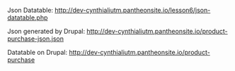 Json Datatable:
http://dev-cynthialiutm.pantheonsite.io/lesson6/json-datatable.php

Json generated by Drupal:
http://dev-cynthialiutm.pantheonsite.io/product-purchase-json.json

Datatable on Drupal:
http://dev-cynthialiutm.pantheonsite.io/product-purchase
